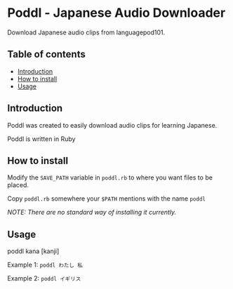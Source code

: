 # Poddl - Japanese Audio Downloader
Download Japanese audio clips from languagepod101.
## Table of contents
* [Introduction](#introduction)
* [How to install](#how-to-install)
* [Usage](#usage)
## Introduction
Poddl was created to easily download audio clips for learning Japanese.

Poddl is written in Ruby
## How to install
Modify the `SAVE_PATH` variable in `poddl.rb` to where you want files to be placed.

Copy `poddl.rb` somewhere your `$PATH` mentions with the name `poddl`

*NOTE: There are no standard way of installing it currently.*
## Usage
poddl kana [kanji]

Example 1: `poddl わたし 私`

Example 2: `poddl イギリス`
